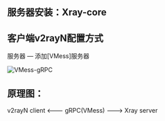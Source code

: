 ## 服务器安装：Xray-core

## 客户端v2rayN配置方式
服务器 — 添加[VMess]服务器

![VMess-gRPC](https://user-images.githubusercontent.com/88967758/132798796-ad98a711-c4a4-47ae-af2d-31d7776b8421.jpg)

## 原理图：
v2rayN client <--- gRPC(VMess) ---> Xray server
